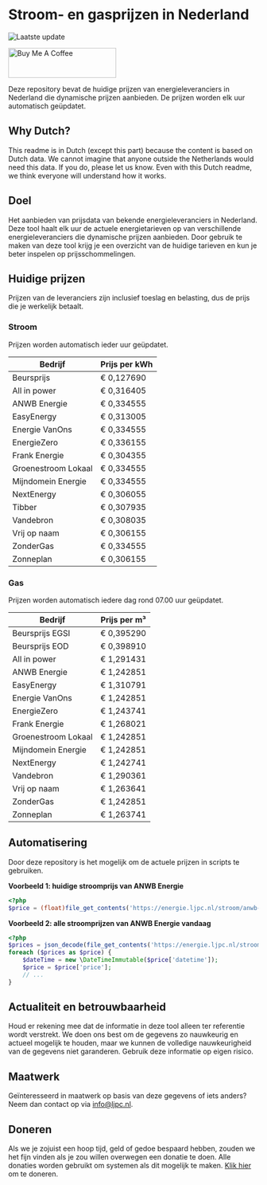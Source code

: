 # Stroom- en gasprijzen in Nederland

![Laatste update](https://img.shields.io/badge/laatste%20update-2024--10--23%2009%3A00%20CET-brightgreen)

<a href="https://www.buymeacoffee.com/Lars-" target="_blank"><img src="https://cdn.buymeacoffee.com/buttons/v2/default-orange.png" alt="Buy Me A Coffee" height="60" style="height: 60px !important;width: 217px !important;" ></a>

Deze repository bevat de huidige prijzen van energieleveranciers in Nederland die dynamische prijzen aanbieden. De prijzen worden elk uur automatisch geüpdatet.

## Why Dutch?

This readme is in Dutch (except this part) because the content is based on Dutch data. We cannot imagine that anyone outside the Netherlands would need this data. If you do, please let us know. Even with this Dutch readme, we think
everyone will understand how it works.

## Doel

Het aanbieden van prijsdata van bekende energieleveranciers in Nederland. Deze tool haalt elk uur de actuele energietarieven op van verschillende energieleveranciers die dynamische prijzen aanbieden. Door gebruik te maken van deze tool
krijg je een overzicht van de huidige tarieven en kun je beter inspelen op prijsschommelingen.

## Huidige prijzen

Prijzen van de leveranciers zijn inclusief toeslag en belasting, dus de prijs die je werkelijk betaalt.

### Stroom

Prijzen worden automatisch ieder uur geüpdatet.

 Bedrijf | Prijs per kWh 
---------|---------------
Beursprijs | € 0,127690
All in power | € 0,316405
ANWB Energie | € 0,334555
EasyEnergy | € 0,313005
Energie VanOns | € 0,334555
EnergieZero | € 0,336155
Frank Energie | € 0,304355
Groenestroom Lokaal | € 0,334555
Mijndomein Energie | € 0,334555
NextEnergy | € 0,306055
Tibber | € 0,307935
Vandebron | € 0,308035
Vrij op naam | € 0,306155
ZonderGas | € 0,334555
Zonneplan | € 0,306155


### Gas

Prijzen worden automatisch iedere dag rond 07.00 uur geüpdatet.

 Bedrijf | Prijs per m³ 
---------|--------------
Beursprijs EGSI | € 0,395290
Beursprijs EOD | € 0,398910
All in power | € 1,291431
ANWB Energie | € 1,242851
EasyEnergy | € 1,310791
Energie VanOns | € 1,242851
EnergieZero | € 1,243741
Frank Energie | € 1,268021
Groenestroom Lokaal | € 1,242851
Mijndomein Energie | € 1,242851
NextEnergy | € 1,242741
Vandebron | € 1,290361
Vrij op naam | € 1,263641
ZonderGas | € 1,242851
Zonneplan | € 1,263741


## Automatisering

Door deze repository is het mogelijk om de actuele prijzen in scripts te gebruiken.

**Voorbeeld 1: huidige stroomprijs van ANWB Energie**

```php
<?php
$price = (float)file_get_contents('https://energie.ljpc.nl/stroom/anwb-energie-nu.txt');

```

**Voorbeeld 2: alle stroomprijzen van ANWB Energie vandaag**

```php
<?php
$prices = json_decode(file_get_contents('https://energie.ljpc.nl/stroom/all-in-power-vandaag.json'),true);
foreach ($prices as $price) {
    $dateTime = new \DateTimeImmutable($price['datetime']);
    $price = $price['price'];
    // ...
}
```

## Actualiteit en betrouwbaarheid

Houd er rekening mee dat de informatie in deze tool alleen ter referentie wordt verstrekt. We doen ons best om de gegevens zo nauwkeurig en actueel mogelijk te houden, maar we kunnen de volledige nauwkeurigheid van de gegevens niet
garanderen. Gebruik deze informatie op eigen risico.

## Maatwerk

Geïnteresseerd in maatwerk op basis van deze gegevens of iets anders? Neem dan contact op
via [info@ljpc.nl](mailto:info@ljpc.nl?subject=Energie%20prijzen).

## Doneren

Als we je zojuist een hoop tijd, geld of gedoe bespaard hebben, zouden we het fijn vinden als je zou willen overwegen een
donatie te doen. Alle donaties worden gebruikt om systemen als dit mogelijk te
maken. [Klik hier](https://www.buymeacoffee.com/Lars-) om te doneren.
